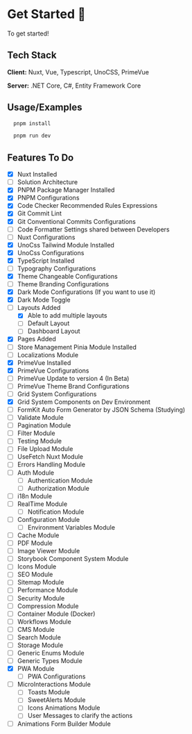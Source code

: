 # Get Started 🚀

To get started!

## Tech Stack

**Client:** Nuxt, Vue, Typescript, UnoCSS, PrimeVue

**Server:** .NET Core, C#, Entity Framework Core

## Usage/Examples

```javascript
  pnpm install

  pnpm run dev
```

## Features To Do

- [x] Nuxt Installed
- [ ] Solution Architecture
- [x] PNPM Package Manager Installed
- [x] PNPM Configurations
- [x] Code Checker Recommended Rules Expressions
- [x] Git Commit Lint
- [x] Git Conventional Commits Configurations
- [ ] Code Formatter Settings shared between Developers
- [ ] Nuxt Configurations
- [x] UnoCss Tailwind Module Installed
- [x] UnoCss Configurations
- [x] TypeScript Installed
- [ ] Typography Configurations
- [x] Theme Changeable Configurations
- [ ] Theme Branding Configurations
- [x] Dark Mode Configurations (If you want to use it)
- [x] Dark Mode Toggle
- [ ] Layouts Added
  - [x] Able to add multiple layouts
  - [ ] Default Layout
  - [ ] Dashboard Layout
- [x] Pages Added
- [ ] Store Management Pinia Module Installed
- [ ] Localizations Module
- [x] PrimeVue Installed
- [x] PrimeVue Configurations
- [ ] PrimeVue Update to version 4 (In Beta)
- [ ] PrimeVue Theme Brand Configurations
- [ ] Grid System Configurations
- [x] Grid System Components on Dev Environment
- [ ] FormKit Auto Form Generator by JSON Schema (Studying)
- [ ] Validate Module
- [ ] Pagination Module
- [ ] Filter Module
- [ ] Testing Module
- [ ] File Upload Module
- [ ] UseFetch Nuxt Module
- [ ] Errors Handling Module
- [ ] Auth Module
  - [ ] Authentication Module
  - [ ] Authorization Module
- [ ] i18n Module
- [ ] RealTime Module
  - [ ] Notification Module
- [ ] Configuration Module
  - [ ] Environment Variables Module
- [ ] Cache Module
- [ ] PDF Module
- [ ] Image Viewer Module
- [ ] Storybook Component System Module
- [ ] Icons Module
- [ ] SEO Module
- [ ] Sitemap Module
- [ ] Performance Module
- [ ] Security Module
- [ ] Compression Module
- [ ] Container Module (Docker)
- [ ] Workflows Module
- [ ] CMS Module
- [ ] Search Module
- [ ] Storage Module
- [ ] Generic Enums Module
- [ ] Generic Types Module
- [x] PWA Module
  - [ ] PWA Configurations
- [ ] MicroInteractions Module
  - [ ] Toasts Module
  - [ ] SweetAlerts Module
  - [ ] Icons Animations Module
  - [ ] User Messages to clarify the actions
- [ ] Animations Form Builder Module
